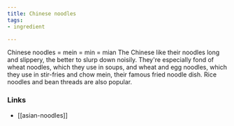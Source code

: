 ```yaml
---
title: Chinese noodles
tags:
- ingredient

---
```

Chinese noodles = mein = min = mian The Chinese like their noodles long and slippery, the better to slurp down noisily. They're especially fond of wheat noodles, which they use in soups, and wheat and egg noodles, which they use in stir-fries and chow mein, their famous fried noodle dish. Rice noodles and bean threads are also popular.

### Links

* [[asian-noodles]]
